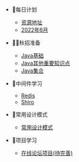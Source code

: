 
* 🎨每日计划

  * [资源地址](./docs/EveryDayPlay/StudyValue)
  * [2022年6月](./docs/EveryDayPlay/202206/a-6月.md)
* 👨‍⚖️秋招准备

  * [Java基础](./docs/a-1Java基础巩固.md)
  * [Java其他重要知识点](./docs/a-1Java其他重要知识点.md)
  * [Java集合](./docs/a-2Java集合.md)
* 🛶中间件学习

  * [Redis](./docs/b-1Redis.md)
  * [Shiro](./docs/b-2Shiro+Thymeleaf.md)
* 🚗常用设计模式

  * [常用设计模式](./docs/d-1常用设计模式.md)
* 🍳项目学习

  * [在线论坛项目(待完善)](./docs/c-1Forum_Practice在线论坛.md)



